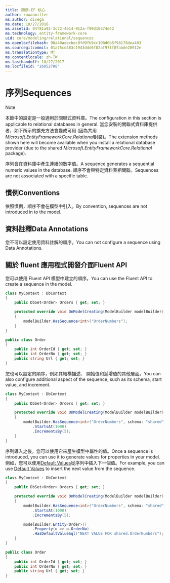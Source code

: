 ```yaml
---
title: 順序-EF 核心
author: rowanmiller
ms.author: divega
ms.date: 10/27/2016
ms.assetid: 94f81a92-3c72-4e14-912a-f99310374e42
ms.technology: entity-framework-core
uid: core/modeling/relational/sequences
ms.openlocfilehash: 98a40aeecbec0fd9fb9cc108d6b5f98178dea403
ms.sourcegitcommit: 01a75cd483c1943ddd6f82af971f07abde20912e
ms.translationtype: MT
ms.contentlocale: zh-TW
ms.lasthandoff: 10/27/2017
ms.locfileid: "26052708"
---
```

# <a name="sequences"></a><span data-ttu-id="422d6-102">序列</span><span class="sxs-lookup"><span data-stu-id="422d6-102">Sequences</span></span>

> [!NOTE]  
> <span data-ttu-id="422d6-103">本節中的設定是一般適用於關聯式資料庫。</span><span class="sxs-lookup"><span data-stu-id="422d6-103">The configuration in this section is applicable to relational databases in general.</span></span> <span data-ttu-id="422d6-104">當您安裝的關聯式資料庫提供者，如下所示的擴充方法會變成可用 (因為共用*Microsoft.EntityFrameworkCore.Relational*封裝)。</span><span class="sxs-lookup"><span data-stu-id="422d6-104">The extension methods shown here will become available when you install a relational database provider (due to the shared *Microsoft.EntityFrameworkCore.Relational* package).</span></span>

<span data-ttu-id="422d6-105">序列會在資料庫中產生連續的數字值。</span><span class="sxs-lookup"><span data-stu-id="422d6-105">A sequence generates a sequential numeric values in the database.</span></span> <span data-ttu-id="422d6-106">順序不會與特定資料表相關聯。</span><span class="sxs-lookup"><span data-stu-id="422d6-106">Sequences are not associated with a specific table.</span></span>

## <a name="conventions"></a><span data-ttu-id="422d6-107">慣例</span><span class="sxs-lookup"><span data-stu-id="422d6-107">Conventions</span></span>

<span data-ttu-id="422d6-108">依照慣例，順序不會在模型中引入。</span><span class="sxs-lookup"><span data-stu-id="422d6-108">By convention, sequences are not introduced in to the model.</span></span>

## <a name="data-annotations"></a><span data-ttu-id="422d6-109">資料註釋</span><span class="sxs-lookup"><span data-stu-id="422d6-109">Data Annotations</span></span>

<span data-ttu-id="422d6-110">您不可以設定使用資料註解的順序。</span><span class="sxs-lookup"><span data-stu-id="422d6-110">You can not configure a sequence using Data Annotations.</span></span>

## <a name="fluent-api"></a><span data-ttu-id="422d6-111">關於 fluent 應用程式開發介面</span><span class="sxs-lookup"><span data-stu-id="422d6-111">Fluent API</span></span>

<span data-ttu-id="422d6-112">您可以使用 Fluent API 模型中建立的順序。</span><span class="sxs-lookup"><span data-stu-id="422d6-112">You can use the Fluent API to create a sequence in the model.</span></span>

<!-- [!code-csharp[Main](samples/core/relational/Modeling/FluentAPI/Samples/Relational/Sequence.cs?highlight=7)] -->
``` csharp
class MyContext : DbContext
{
    public DbSet<Order> Orders { get; set; }

    protected override void OnModelCreating(ModelBuilder modelBuilder)
    {
        modelBuilder.HasSequence<int>("OrderNumbers");
    }
}

public class Order
{
    public int OrderId { get; set; }
    public int OrderNo { get; set; }
    public string Url { get; set; }
}
```

<span data-ttu-id="422d6-113">您也可以設定的順序，例如其結構描述、 開始值和遞增值的其他層面。</span><span class="sxs-lookup"><span data-stu-id="422d6-113">You can also configure additional aspect of the sequence, such as its schema, start value, and increment.</span></span>

<!-- [!code-csharp[Main](samples/core/relational/Modeling/FluentAPI/Samples/Relational/SequenceConfigured.cs?highlight=7,8,9)] -->
``` csharp
class MyContext : DbContext
{
    public DbSet<Order> Orders { get; set; }

    protected override void OnModelCreating(ModelBuilder modelBuilder)
    {
        modelBuilder.HasSequence<int>("OrderNumbers", schema: "shared")
            .StartsAt(1000)
            .IncrementsBy(5);
    }
}
```

<span data-ttu-id="422d6-114">序列導入之後，您可以使用它來產生模型中屬性的值。</span><span class="sxs-lookup"><span data-stu-id="422d6-114">Once a sequence is introduced, you can use it to generate values for properties in your model.</span></span> <span data-ttu-id="422d6-115">例如，您可以使用[Default Values](default-values.md)從序列中插入下一個值。</span><span class="sxs-lookup"><span data-stu-id="422d6-115">For example, you can use [Default Values](default-values.md) to insert the next value from the sequence.</span></span>

<!-- [!code-csharp[Main](samples/core/relational/Modeling/FluentAPI/Samples/Relational/SequenceUsed.cs?highlight=11,12,13)] -->
``` csharp
class MyContext : DbContext
{
    public DbSet<Order> Orders { get; set; }

    protected override void OnModelCreating(ModelBuilder modelBuilder)
    {
        modelBuilder.HasSequence<int>("OrderNumbers", schema: "shared")
            .StartsAt(1000)
            .IncrementsBy(5);

        modelBuilder.Entity<Order>()
            .Property(o => o.OrderNo)
            .HasDefaultValueSql("NEXT VALUE FOR shared.OrderNumbers");
    }
}

public class Order
{
    public int OrderId { get; set; }
    public int OrderNo { get; set; }
    public string Url { get; set; }
}
```
